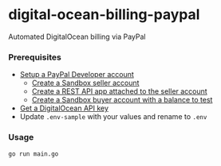 # digital-ocean-billing-paypal

Automated DigitalOcean billing via PayPal


### Prerequisites

- [Setup a PayPal Developer account](https://developer.paypal.com/developer/accounts/)
    - [Create a Sandbox seller account](https://developer.paypal.com/developer/accounts/)
    - [Create a REST API app attached to the seller account](https://developer.paypal.com/developer/applications/create)
    - [Create a Sandbox buyer account with a balance to test](https://developer.paypal.com/developer/accounts/)
- [Get a DigitalOcean API key](https://cloud.digitalocean.com/account/api/tokens)
- Update `.env-sample` with your values and rename to `.env`


### Usage

```
go run main.go
```
